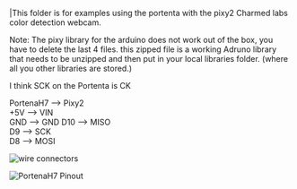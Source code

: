 |This folder is for examples using the portenta with the pixy2 Charmed labs color detection webcam.

Note: The pixy library for the arduino does not work out of the box, you have to delete the last 4 files. this zipped file is a working Adruno library that needs to be unzipped and then put in your local libraries folder. (where all you other libraries are stored.)


I think SCK on the Portenta is CK

PortenaH7 --> Pixy2  
+5V --> VIN  
GND --> GND
D10 --> MISO   
D9  --> SCK   
D8  --> MOSI   





![wire connectors](https://github.com/hpssjellis/my-examples-for-the-arduino-portentaH7/raw/master/image-video/pixy2-wiring.png)


![PortenaH7 Pinout](https://github.com/hpssjellis/my-examples-for-the-arduino-portentaH7/raw/master/image-video/bothPinout.png)
